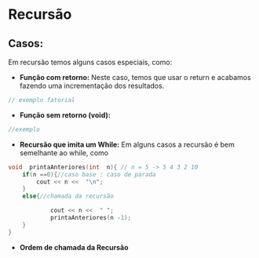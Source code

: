 # Recursão 

## Casos:

Em recursão temos alguns casos especiais, como:

* **Função com retorno:**
Neste caso, temos que usar o return e acabamos fazendo uma incrementação dos resultados.
~~~cpp
// exemplo fatorial
~~~
* **Função sem retorno (void):**

~~~cpp
//exemplo
~~~
*  **Recursão que imita um While:**
Em alguns casos a recursão é bem semelhante ao while, como
~~~cpp 
void  printaAnteriores(int  n){ // n = 5 -> 5 4 3 2 10
	if(n ==0){//caso base : caso de parada
		cout << n <<  "\n";
	}
	else{//chamada da recursão

			cout << n <<  " ";
			printaAnteriores(n -1);
	}
}
~~~

* **Ordem de chamada da Recursão** 
